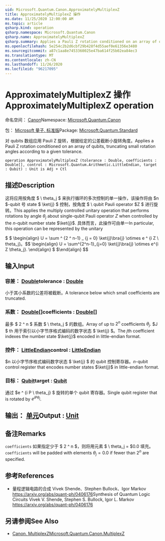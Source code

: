 ```yaml
---
uid: Microsoft.Quantum.Canon.ApproximatelyMultiplexZ
title: ApproximatelyMultiplexZ 操作
ms.date: 11/25/2020 12:00:00 AM
ms.topic: article
qsharp.kind: operation
qsharp.namespace: Microsoft.Quantum.Canon
qsharp.name: ApproximatelyMultiplexZ
qsharp.summary: Applies a Pauli Z rotation conditioned on an array of qubits, truncating small rotation angles according to a given tolerance.
ms.openlocfilehash: 5e254c2b2d6cbf29b428f4d55aef0e61356e3480
ms.sourcegitcommit: a87c1aa8e7453360025e47ba614f25b02ea84ec3
ms.translationtype: MT
ms.contentlocale: zh-CN
ms.lasthandoff: 11/26/2020
ms.locfileid: "96217095"
---
```

# <a name="approximatelymultiplexz-operation"></a><span data-ttu-id="93dbb-102">ApproximatelyMultiplexZ 操作</span><span class="sxs-lookup"><span data-stu-id="93dbb-102">ApproximatelyMultiplexZ operation</span></span>

<span data-ttu-id="93dbb-103">命名空间： [Canon](xref:Microsoft.Quantum.Canon)</span><span class="sxs-lookup"><span data-stu-id="93dbb-103">Namespace: [Microsoft.Quantum.Canon](xref:Microsoft.Quantum.Canon)</span></span>

<span data-ttu-id="93dbb-104">包： [Microsoft 量子. 标准版](https://nuget.org/packages/Microsoft.Quantum.Standard)</span><span class="sxs-lookup"><span data-stu-id="93dbb-104">Package: [Microsoft.Quantum.Standard](https://nuget.org/packages/Microsoft.Quantum.Standard)</span></span>


<span data-ttu-id="93dbb-105">对 qubits 数组应用 Pauli Z 旋转，根据给定的公差截断小旋转角度。</span><span class="sxs-lookup"><span data-stu-id="93dbb-105">Applies a Pauli Z rotation conditioned on an array of qubits, truncating small rotation angles according to a given tolerance.</span></span>

```qsharp
operation ApproximatelyMultiplexZ (tolerance : Double, coefficients : Double[], control : Microsoft.Quantum.Arithmetic.LittleEndian, target : Qubit) : Unit is Adj + Ctl
```


## <a name="description"></a><span data-ttu-id="93dbb-106">描述</span><span class="sxs-lookup"><span data-stu-id="93dbb-106">Description</span></span>

<span data-ttu-id="93dbb-107">这将应用按角度 $ \ theta_j $ 来执行循环的多次控制的单一操作，该操作将由 $n $-qubit 号 state $ \ket{j} $ 控制，按角度 $ \ qubit Pauli operator $Z $ 进行旋转。</span><span class="sxs-lookup"><span data-stu-id="93dbb-107">This applies the multiply controlled unitary operation that performs rotations by angle $\theta_j$ about single-qubit Pauli operator $Z$ when controlled by the $n$-qubit number state $\ket{j}$.</span></span>
<span data-ttu-id="93dbb-108">具体而言，此操作可由单一</span><span class="sxs-lookup"><span data-stu-id="93dbb-108">In particular, this operation can be represented by the unitary</span></span>

<span data-ttu-id="93dbb-109">$ $ \begin{align} U = \sum ^ {2 ^ n-1} _ {j = 0} \ket{j}\bra{j} \otimes e ^ {i Z \ theta_j}。</span><span class="sxs-lookup"><span data-stu-id="93dbb-109">$$ \begin{align} U = \sum^{2^n-1}_{j=0} \ket{j}\bra{j} \otimes e^{i Z \theta_j}.</span></span>
<span data-ttu-id="93dbb-110">\end{align} $ $</span><span class="sxs-lookup"><span data-stu-id="93dbb-110">\end{align} $$</span></span>

## <a name="input"></a><span data-ttu-id="93dbb-111">输入</span><span class="sxs-lookup"><span data-stu-id="93dbb-111">Input</span></span>

### <a name="tolerance--double"></a><span data-ttu-id="93dbb-112">容差： [Double](xref:microsoft.quantum.lang-ref.double)</span><span class="sxs-lookup"><span data-stu-id="93dbb-112">tolerance : [Double](xref:microsoft.quantum.lang-ref.double)</span></span>

<span data-ttu-id="93dbb-113">小于其小系数的公差将被截断。</span><span class="sxs-lookup"><span data-stu-id="93dbb-113">A tolerance below which small coefficients are truncated.</span></span>


### <a name="coefficients--double"></a><span data-ttu-id="93dbb-114">系数： [Double](xref:microsoft.quantum.lang-ref.double)[]</span><span class="sxs-lookup"><span data-stu-id="93dbb-114">coefficients : [Double](xref:microsoft.quantum.lang-ref.double)[]</span></span>

<span data-ttu-id="93dbb-115">最多 $ 2 ^ n $ 系数 $ \ theta_j $ 的数组。</span><span class="sxs-lookup"><span data-stu-id="93dbb-115">Array of up to $2^n$ coefficients $\theta_j$.</span></span> <span data-ttu-id="93dbb-116">$J $ th 用于索引以小字节序格式编码的数字状态 $ \ket{j} $。</span><span class="sxs-lookup"><span data-stu-id="93dbb-116">The $j$th coefficient indexes the number state $\ket{j}$ encoded in little-endian format.</span></span>


### <a name="control--littleendian"></a><span data-ttu-id="93dbb-117">控件： [LittleEndian](xref:Microsoft.Quantum.Arithmetic.LittleEndian)</span><span class="sxs-lookup"><span data-stu-id="93dbb-117">control : [LittleEndian](xref:Microsoft.Quantum.Arithmetic.LittleEndian)</span></span>

<span data-ttu-id="93dbb-118">$n 以小字节序格式编码数字状态 $ \ket{j} $ 的 qubit 控制寄存器。</span><span class="sxs-lookup"><span data-stu-id="93dbb-118">$n$-qubit control register that encodes number states $\ket{j}$ in little-endian format.</span></span>


### <a name="target--qubit"></a><span data-ttu-id="93dbb-119">目标： [Qubit](xref:microsoft.quantum.lang-ref.qubit)</span><span class="sxs-lookup"><span data-stu-id="93dbb-119">target : [Qubit](xref:microsoft.quantum.lang-ref.qubit)</span></span>

<span data-ttu-id="93dbb-120">通过 $e ^ {i P \ theta_j} $ 旋转的单个 qubit 寄存器。</span><span class="sxs-lookup"><span data-stu-id="93dbb-120">Single qubit register that is rotated by $e^{i P \theta_j}$.</span></span>



## <a name="output--unit"></a><span data-ttu-id="93dbb-121">输出： [单元](xref:microsoft.quantum.lang-ref.unit)</span><span class="sxs-lookup"><span data-stu-id="93dbb-121">Output : [Unit](xref:microsoft.quantum.lang-ref.unit)</span></span>



## <a name="remarks"></a><span data-ttu-id="93dbb-122">备注</span><span class="sxs-lookup"><span data-stu-id="93dbb-122">Remarks</span></span>

<span data-ttu-id="93dbb-123">`coefficients` 如果指定少于 $ 2 ^ n $，则将用元素 $ \ theta_j = $0.0 填充。</span><span class="sxs-lookup"><span data-stu-id="93dbb-123">`coefficients` will be padded with elements $\theta_j = 0.0$ if fewer than $2^n$ are specified.</span></span>

## <a name="references"></a><span data-ttu-id="93dbb-124">参考</span><span class="sxs-lookup"><span data-stu-id="93dbb-124">References</span></span>

- <span data-ttu-id="93dbb-125">量程逻辑电路的合成 Vivek Shende、Stephen Bullock、Igor Markov https://arxiv.org/abs/quant-ph/0406176</span><span class="sxs-lookup"><span data-stu-id="93dbb-125">Synthesis of Quantum Logic Circuits Vivek V. Shende, Stephen S. Bullock, Igor L. Markov https://arxiv.org/abs/quant-ph/0406176</span></span>

## <a name="see-also"></a><span data-ttu-id="93dbb-126">另请参阅</span><span class="sxs-lookup"><span data-stu-id="93dbb-126">See Also</span></span>

- [<span data-ttu-id="93dbb-127">Canon. MultiplexZ</span><span class="sxs-lookup"><span data-stu-id="93dbb-127">Microsoft.Quantum.Canon.MultiplexZ</span></span>](xref:Microsoft.Quantum.Canon.MultiplexZ)